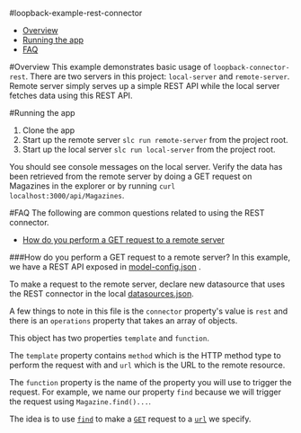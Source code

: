 [strongloop-website]: http://strongloop.com/

#loopback-example-rest-connector

- [Overview](https://github.com/strongloop/loopback-example-rest-connector#loopback-example-rest-connector)
- [Running the app](https://github.com/strongloop/loopback-example-rest-connector#running-the-app)
- [FAQ](https://github.com/strongloop/loopback-example-rest-connector#faq)

#Overview
This example demonstrates basic usage of `loopback-connector-rest`. There are
two servers in this project: `local-server` and `remote-server`. Remote server
simply serves up a simple REST API while the local server fetches data using
this REST API.

#Running the app
1. Clone the app
2. Start up the remote server `slc run remote-server` from the project root.
3. Start up the local server `slc run local-server` from the project root.

You should see console messages on the local server. Verify the data has been
retrieved from the remote server by doing a GET request on Magazines in the
explorer or by running `curl localhost:3000/api/Magazines`.


#FAQ
The following are common questions related to using the REST connector.

- [How do you perform a GET request to a remote server](https://github.com/strongloop/loopback-example-rest-connector#how-do-you-perform-a-get-request-to-a-remote-server)

###How do you perform a GET request to a remote server?
In this example, we have a REST API exposed in [model-config.json](https://github.com/strongloop/loopback-example-rest-connector/blob/master/external-server/server/model-config.json#L31)
.

To make a request to the remote server, declare new datasource that uses the
REST connector in the local [datasources.json](https://github.com/strongloop/loopback-example-rest-connector/blob/master/local-server/server/datasources.json#L6-L20).

A few things to note in this file is the `connector` property's value is `rest` and
there is an `operations` property that takes an array of objects.

This object has two properties `template` and `function`.

The `template` property contains `method` which is the HTTP method type to
perform the request with and `url` which is the URL to the remote resource.

The `function` property is the name of the property you will use to trigger the
request. For example, we name our property `find` because we will trigger the
request using `Magazine.find()...`.

The idea is to use [`find`](https://github.com/strongloop/loopback-example-rest-connector/blob/master/local-server/server/datasources.json#L16) to make a [`GET`](https://github.com/strongloop/loopback-example-rest-connector/blob/master/local-server/server/datasources.json#L12) request to a [`url`](https://github.com/strongloop/loopback-example-rest-connector/blob/master/local-server/server/datasources.json#L13) we specify.
